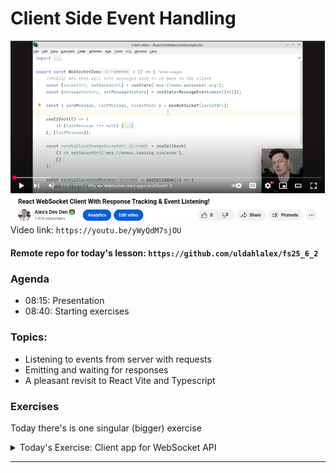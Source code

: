 
# Client Side Event Handling


![alt text](image-1.png)
Video link: `https://youtu.be/yWyQdM7sjOU`



#### Remote repo for today's lesson: `https://github.com/uldahlalex/fs25_6_2`



### Agenda

- 08:15: Presentation
- 08:40: Starting exercises

### Topics:

- Listening to events from server with requests
- Emitting and waiting for responses
- A pleasant revisit to React Vite and Typescript

### Exercises

Today there's is one singular (bigger) exercise

<!-- #region ex A -->

<details>
    <summary>Today's Exercise: Client app for WebSocket API</summary>


<div style="margin: 20px; padding: 5px;  box-shadow: 10px 10px 10px grey;">


#### Introduction
Make a React websocket client app for an existing API.

To make the "starting point" even for everyone, I've deployed a WebSocket API *(using same technologies as last 2 lessons).*

It's running here: `wss://fs25-267099996159.europe-north1.run.app/` 

**You can build an run your own WebSocket API locally if you prefer - using above's link just means you don't need to have finished an entire API before making the client app** 

The API has 3 "success events" documented here: `https://www.postman.com/uldahlalexteam/fullstack-2025-workspace/ws-raw-request/6790105669c951396fd94945`

![alt text](image.png)


#### Criteria

- Any WebSocket client library can be used, but I recommend one of following:
    - The popular react-use-websocket: (`https://www.npmjs.com/package/react-use-websocket`) 
    - This custom wrapper `https://www.npmjs.com/package/ws-request-hook` which provides extra functionality (request tracking & event listening)
- Features:
    - It should be possible for a client to sign in
    - It should be possible for a client to "subscribe" to a "topic" and afterwards receive messages broadcasted from the API to the particular topic
    - It should be possible for a client to broadcast messages to a topic

Check that the subscription and broadcasting works multi-client (2 browser windows)

#### Solution example:

I've made a small react app using ws-request-hook in the "example" directory here: `https://github.com/uldahlalex/ws-request-hook/tree/main/examples`

#### Tips:

- Don't spend a lot of time on the graphical UI: Focus on getting the client-server communication to work

<!-- ![image.png](image.png) -->


</div>
</details>

<!-- #endregion ex A -->



_______


